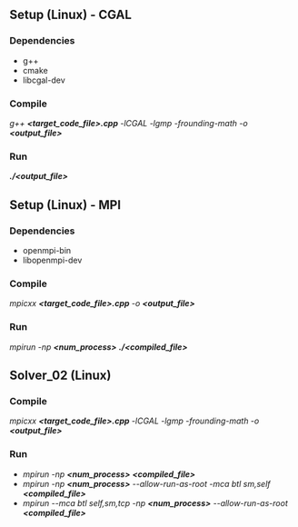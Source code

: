 ## Setup (Linux) - CGAL

### Dependencies

- g++
- cmake
- libcgal-dev

### Compile

*g++ **<target_code_file>.cpp** -lCGAL -lgmp -frounding-math -o **<output_file>***

### Run

***./<output_file>***

## Setup (Linux) - MPI

### Dependencies

- openmpi-bin
- libopenmpi-dev

### Compile

*mpicxx **<target_code_file>.cpp** -o **<output_file>***

### Run

*mpirun -np **<num_process>** **./<compiled_file>***

## Solver_02 (Linux)

### Compile

*mpicxx **<target_code_file>.cpp** -lCGAL -lgmp -frounding-math -o **<output_file>***

### Run

- *mpirun -np **<num_process>** **<compiled_file>***
- *mpirun -np **<num_process>** --allow-run-as-root -mca btl sm,self **<compiled_file>***
- *mpirun --mca btl self,sm,tcp -np **<num_process>** --allow-run-as-root **<compiled_file>***

